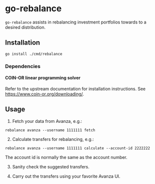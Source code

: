 # go-rebalance

`go-rebalance` assists in rebalancing investment portfolios towards to a desired distribution.

## Installation

```
go install ./cmd/rebalance
```

### Dependencies

#### COIN-OR linear programming solver

Refer to the upstream documentation for installation instructions.
See https://www.coin-or.org/downloading/.


## Usage

1. Fetch your data from Avanza, e.g.:

```
rebalance avanza --username 1111111 fetch
```

2. Calculate transfers for rebalancing, e.g.:

```
rebalance avanza --username 1111111 calculate --account-id 2222222
```

The account id is normally the same as the account number.

3. Sanity check the suggested transfers.

4. Carry out the transfers using your favorite Avanza UI.
